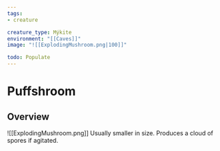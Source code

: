 ```yaml
---
tags:
- creature

creature_type: Mýkite
environment: "[[Caves]]"
image: "![[ExplodingMushroom.png|100]]"

todo: Populate
---
```

# Puffshroom
## Overview
![[ExplodingMushroom.png]]
Usually smaller in size. Produces a cloud of spores if agitated.